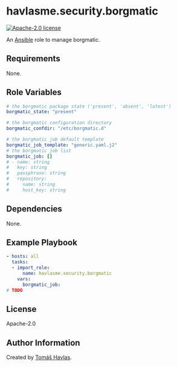 havlasme.security.borgmatic
===========================

[![Apache-2.0 license][license-image]][license-link]

An [Ansible](https://www.ansible.com/) role to manage borgmatic.

Requirements
------------

None.

Role Variables
--------------

```yaml
# the borgmatic package state ('present', 'absent', 'latest')
borgmatic_state: "present"

# the borgmatic configuration directory
borgmatic_confdir: "/etc/borgmatic.d"

# the borgmatic job default template
borgmatic_job_template: "generic.yaml.j2"
# the borgmatic job list
borgmatic_job: []
# - name: string
#   key: string
#   passphrase: string
#   repository:
#     name: string
#     host_key: string
```

Dependencies
------------

None.

Example Playbook
----------------

```yaml
- hosts: all
  tasks:
  - import_role:
      name: havlasme.security.borgmatic
    vars:
      borgmatic_job:
# TODO
```

License
-------

Apache-2.0

Author Information
------------------

Created by [Tomáš Havlas](https://havlas.me/).

[license-image]: https://img.shields.io/badge/license-Apache2.0-blue.svg?style=flat-square

[license-link]: ../../LICENSE
